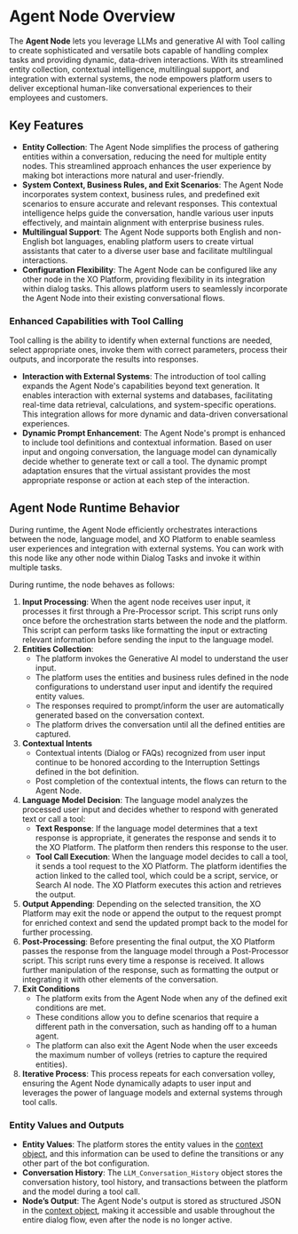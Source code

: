 # Agent Node Overview

The **Agent Node** lets you leverage LLMs and generative AI with Tool calling to create sophisticated and versatile bots capable of handling complex tasks and providing dynamic, data-driven interactions. With its streamlined entity collection, contextual intelligence, multilingual support, and integration with external systems, the node empowers platform users to deliver exceptional human-like conversational experiences to their employees and customers.

## Key Features

* **Entity Collection**: The Agent Node simplifies the process of gathering entities within a conversation, reducing the need for multiple entity nodes. This streamlined approach enhances the user experience by making bot interactions more natural and user-friendly.
* **System Context, Business Rules, and Exit Scenarios**: The Agent Node incorporates system context, business rules, and predefined exit scenarios to ensure accurate and relevant responses. This contextual intelligence helps guide the conversation, handle various user inputs effectively, and maintain alignment with enterprise business rules.
* **Multilingual Support**: The Agent Node supports both English and non-English bot languages, enabling platform users to create virtual assistants that cater to a diverse user base and facilitate multilingual interactions.
* **Configuration Flexibility**: The Agent Node can be configured like any other node in the XO Platform, providing flexibility in its integration within dialog tasks. This allows platform users to seamlessly incorporate the Agent Node into their existing conversational flows.

### Enhanced Capabilities with Tool Calling

Tool calling is the ability to identify when external functions are needed, select appropriate ones, invoke them with correct parameters, process their outputs, and incorporate the results into responses.

* **Interaction with External Systems**: The introduction of tool calling expands the Agent Node's capabilities beyond text generation. It enables interaction with external systems and databases, facilitating real-time data retrieval, calculations, and system-specific operations. This integration allows for more dynamic and data-driven conversational experiences.
* **Dynamic Prompt Enhancement**: The Agent Node's prompt is enhanced to include tool definitions and contextual information. Based on user input and ongoing conversation, the language model can dynamically decide whether to generate text or call a tool. The dynamic prompt adaptation ensures that the virtual assistant provides the most appropriate response or action at each step of the interaction.

## Agent Node Runtime Behavior

During runtime, the Agent Node efficiently orchestrates interactions between the node, language model, and XO Platform to enable seamless user experiences and integration with external systems. You can work with this node like any other node within Dialog Tasks and invoke it within multiple tasks. 

During runtime, the node behaves as follows:

1. **Input Processing**: When the agent node receives user input, it processes it first through a Pre-Processor script. This script runs only once before the orchestration starts between the node and the platform. This script can perform tasks like formatting the input or extracting relevant information before sending the input to the language model.
2. **Entities Collection**:
    * The platform invokes the Generative AI model to understand the user input.
    * The platform uses the entities and business rules defined in the node configurations to understand user input and identify the required entity values.
    * The responses required to prompt/inform the user are automatically generated based on the conversation context.
    * The platform drives the conversation until all the defined entities are captured.
3. **Contextual Intents**
    * Contextual intents (Dialog or FAQs) recognized from user input continue to be honored according to the Interruption Settings defined in the bot definition.
    * Post completion of the contextual intents, the flows can return to the Agent Node.
4. **Language Model Decision**: The language model analyzes the processed user input and decides whether to respond with generated text or call a tool:
    * **Text Response**: If the language model determines that a text response is appropriate, it generates the response and sends it to the XO Platform. The platform then renders this response to the user.
    * **Tool Call Execution**: When the language model decides to call a tool, it sends a tool request to the XO Platform. The platform identifies the action linked to the called tool, which could be a script, service, or Search AI node. The XO Platform executes this action and retrieves the output.
5. **Output Appending**: Depending on the selected transition, the XO Platform may exit the node or append the output to the request prompt for enriched context and send the updated prompt back to the model for further processing.
6. **Post-Processing**: Before presenting the final output, the XO Platform passes the response from the language model through a Post-Processor script. This script runs every time a response is received. It allows further manipulation of the response, such as formatting the output or integrating it with other elements of the conversation.
7. **Exit Conditions**
    * The platform exits from the Agent Node when any of the defined exit conditions are met.
    * These conditions allow you to define scenarios that require a different path in the conversation, such as handing off to a human agent.
    * The platform can also exit the Agent Node when the user exceeds the maximum number of volleys (retries to capture the required entities).
8. **Iterative Process**: This process repeats for each conversation volley, ensuring the Agent Node dynamically adapts to user input and leverages the power of language models and external systems through tool calls.

### Entity Values and Outputs

* **Entity Values**: The platform stores the entity values in the [context object](../../../intelligence/context-object.md), and this information can be used to define the transitions or any other part of the bot configuration.
* **Conversation History**: The `LLM_Conversation_History` object stores the conversation history, tool history, and transactions between the platform and the model during a tool call. 
* **Node’s Output**: The Agent Node's output is stored as structured JSON in the [context object](../../../intelligence/context-object.md), making it accessible and usable throughout the entire dialog flow, even after the node is no longer active.

